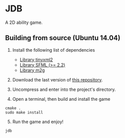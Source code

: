 JDB
===

A 2D ability game.

## Building from source (Ubuntu 14.04)

1. Install the following list of dependencies

    * [Library tinyxml2](http://www.grinninglizard.com/tinyxml2/)
    * [Library SFML (>= 2.2)](http://www.sfml-dev.org/)
    * [Library m2g](https://github.com/moisesjbc/m2g)

2. Download the last version of [this repository](https://github.com/moisesjbc/JDB).

3. Uncompress and enter into the project's directory.

4. Open a terminal, then build and install the game

```
cmake .
sudo make install
``` 

5. Run the game and enjoy!

```
jdb
```
